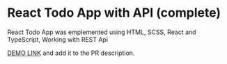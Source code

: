 # React Todo App with API (complete)

React Todo App was emplemented using HTML, SCSS, React and TypeScript, Working with REST Api

[DEMO LINK](https://kirillmaslov.github.io/react_todo-app-with-api/) and add it to the PR description.
